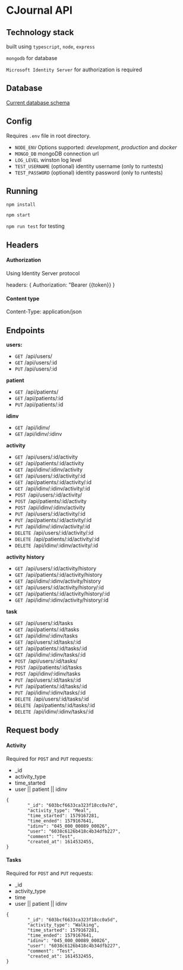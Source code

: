# CJournal API

## Technology stack

built using `typescript`, `node`, `express`

`mongodb` for database

`Microsoft Identity Server` for authorization is required

## Database
[Current database schema](https://www.google.com)


## Config

Requires `.env` file in root directory.

-   `NODE_ENV` Options supported: _development_, _production_ and _docker_
-   `MONGO_DB` mongoDB connection url
-   `LOG_LEVEL` winston log level
-   `TEST_USERNAME` (optional) identity username (only to runtests)
-   `TEST_PASSWORD` (optional) identity password (only to runtests)

## Running

`npm install`

`npm start`

`npm run test` for testing

## Headers

#### Authorization

Using Identity Server protocol

headers: { Authorization: "Bearer {{token}} }

#### Content type

Content-Type: application/json

## Endpoints

**users:**

-   `GET `/api/users/
-   `GET` /api/users/:id
-   `PUT` /api/users/:id

**patient**

-   `GET `/api/patients/
-   `GET` /api/patients/:id
-   `PUT` /api/patients/:id

**idinv**

-   `GET `/api/idinv/
-   `GET` /api/idinv/:idinv

**activity**

-   `GET `/api/users/:id/activity
-   `GET `/api/patients/:id/activity
-   `GET `/api/idinv/:idinv/activity
-   `GET `/api/users/:id/activity/:id
-   `GET `/api/patients/:id/activity/:id
-   `GET `/api/idinv/:idinv/activity/:id
-   `POST `/api/users/:id/activity/
-   `POST `/api/patients/:id/activity
-   `POST `/api/idinv/:idinv/activity
-   `PUT `/api/users/:id/activity/:id
-   `PUT `/api/patients/:id/activity/:id
-   `PUT `/api/idinv/:idinv/activity/:id
-   `DELETE `/api/users/:id/activity/:id
-   `DELETE `/api/patients/:id/activity/:id
-   `DELETE `/api/idinv/:idinv/activity/:id

**activity history**

-   `GET `/api/users/:id/activity/history
-   `GET `/api/patients/:id/activity/history
-   `GET `/api/idinv/:idinv/activity/history
-   `GET `/api/users/:id/activity/history/:id
-   `GET `/api/patients/:id/activity/history/:id
-   `GET `/api/idinv/:idinv/activity/history/:id

**task**

-   `GET `/api/users/:id/tasks
-   `GET `/api/patients/:id/tasks
-   `GET `/api/idinv/:idinv/tasks
-   `GET `/api/users/:id/tasks/:id
-   `GET `/api/patients/:id/tasks/:id
-   `GET `/api/idinv/:idinv/tasks/:id
-   `POST `/api/users/:id/tasks/
-   `POST `/api/patients/:id/tasks
-   `POST `/api/idinv/:idinv/tasks
-   `PUT `/api/users/:id/tasks/:id
-   `PUT `/api/patients/:id/tasks/:id
-   `PUT `/api/idinv/:idinv/tasks/:id
-   `DELETE `/api/users/:id/tasks/:id
-   `DELETE `/api/patients/:id/tasks/:id
-   `DELETE `/api/idinv/:idinv/tasks/:id

## Request body

#### Activity

Required for `POST` and `PUT` requests:

-   \_id
-   activity_type
-   time_started
-   user || patient || idinv

```
{
        "_id": "603bcf6633ca323f18cc0a7d",
        "activity_type": "Meal",
        "time_started": 1579167281,
        "time_ended": 1579167641,
        "idinv": "045_000_00089_00026",
        "user": "6038c6126b418c4b34dfb227",
        "comment": "Test",
        "created_at": 1614532455,
}
```

#### Tasks

Required for `POST` and `PUT` requests:

-   \_id
-   activity_type
-   time
-   user || patient || idinv

```
{
        "_id": "603bcf6633ca323f18cc0a5d",
        "activity_type": "Walking",
        "time_started": 1579167281,
        "time_ended": 1579167641,
        "idinv": "045_000_00089_00026",
        "user": "6038c6126b418c4b34dfb227",
        "comment": "Test",
        "created_at": 1614532455,
}
```
